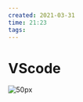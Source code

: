 ```yaml
---
created: 2021-03-31
time: 21:23
tags: 
---
```


# VScode
![50px](https://upload.wikimedia.org/wikipedia/commons/thumb/9/9a/Visual_Studio_Code_1.35_icon.svg/1200px-Visual_Studio_Code_1.35_icon.svg.png)